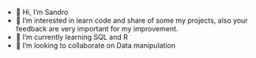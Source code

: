 - 👋 Hi, I’m Sandro
- 👀 I’m interested in learn code and share of some my projects, also your feedback are very important for my improvement.
- 🌱 I’m currently learning SQL and R 
- 💞️ I’m looking to collaborate on Data manipulation


<!---
SandroLelis/SandroLelis is a ✨ special ✨ repository because its `README.md` (this file) appears on your GitHub profile.
You can click the Preview link to take a look at your changes.
--->
